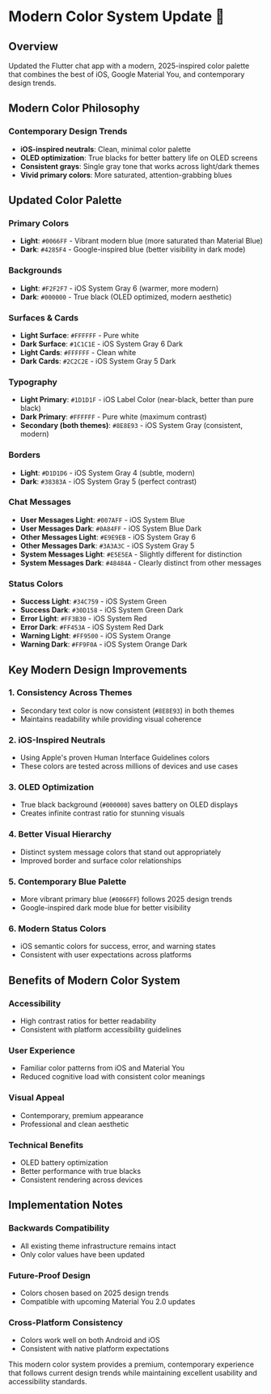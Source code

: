 # Modern Color System Update 🎨

## Overview

Updated the Flutter chat app with a modern, 2025-inspired color palette that combines the best of iOS, Google Material You, and contemporary design trends.

## Modern Color Philosophy

### **Contemporary Design Trends**

- **iOS-inspired neutrals**: Clean, minimal color palette
- **OLED optimization**: True blacks for better battery life on OLED screens
- **Consistent grays**: Single gray tone that works across light/dark themes
- **Vivid primary colors**: More saturated, attention-grabbing blues

## Updated Color Palette

### **Primary Colors**

- **Light**: `#0066FF` - Vibrant modern blue (more saturated than Material Blue)
- **Dark**: `#4285F4` - Google-inspired blue (better visibility in dark mode)

### **Backgrounds**

- **Light**: `#F2F2F7` - iOS System Gray 6 (warmer, more modern)
- **Dark**: `#000000` - True black (OLED optimized, modern aesthetic)

### **Surfaces & Cards**

- **Light Surface**: `#FFFFFF` - Pure white
- **Dark Surface**: `#1C1C1E` - iOS System Gray 6 Dark
- **Light Cards**: `#FFFFFF` - Clean white
- **Dark Cards**: `#2C2C2E` - iOS System Gray 5 Dark

### **Typography**

- **Light Primary**: `#1D1D1F` - iOS Label Color (near-black, better than pure black)
- **Dark Primary**: `#FFFFFF` - Pure white (maximum contrast)
- **Secondary (both themes)**: `#8E8E93` - iOS System Gray (consistent, modern)

### **Borders**

- **Light**: `#D1D1D6` - iOS System Gray 4 (subtle, modern)
- **Dark**: `#38383A` - iOS System Gray 5 (perfect contrast)

### **Chat Messages**

- **User Messages Light**: `#007AFF` - iOS System Blue
- **User Messages Dark**: `#0A84FF` - iOS System Blue Dark
- **Other Messages Light**: `#E9E9EB` - iOS System Gray 6
- **Other Messages Dark**: `#3A3A3C` - iOS System Gray 5
- **System Messages Light**: `#E5E5EA` - Slightly different for distinction
- **System Messages Dark**: `#48484A` - Clearly distinct from other messages

### **Status Colors**

- **Success Light**: `#34C759` - iOS System Green
- **Success Dark**: `#30D158` - iOS System Green Dark
- **Error Light**: `#FF3B30` - iOS System Red
- **Error Dark**: `#FF453A` - iOS System Red Dark
- **Warning Light**: `#FF9500` - iOS System Orange
- **Warning Dark**: `#FF9F0A` - iOS System Orange Dark

## Key Modern Design Improvements

### **1. Consistency Across Themes**

- Secondary text color is now consistent (`#8E8E93`) in both themes
- Maintains readability while providing visual coherence

### **2. iOS-Inspired Neutrals**

- Using Apple's proven Human Interface Guidelines colors
- These colors are tested across millions of devices and use cases

### **3. OLED Optimization**

- True black background (`#000000`) saves battery on OLED displays
- Creates infinite contrast ratio for stunning visuals

### **4. Better Visual Hierarchy**

- Distinct system message colors that stand out appropriately
- Improved border and surface color relationships

### **5. Contemporary Blue Palette**

- More vibrant primary blue (`#0066FF`) follows 2025 design trends
- Google-inspired dark mode blue for better visibility

### **6. Modern Status Colors**

- iOS semantic colors for success, error, and warning states
- Consistent with user expectations across platforms

## Benefits of Modern Color System

### **Accessibility**

- High contrast ratios for better readability
- Consistent with platform accessibility guidelines

### **User Experience**

- Familiar color patterns from iOS and Material You
- Reduced cognitive load with consistent color meanings

### **Visual Appeal**

- Contemporary, premium appearance
- Professional and clean aesthetic

### **Technical Benefits**

- OLED battery optimization
- Better performance with true blacks
- Consistent rendering across devices

## Implementation Notes

### **Backwards Compatibility**

- All existing theme infrastructure remains intact
- Only color values have been updated

### **Future-Proof Design**

- Colors chosen based on 2025 design trends
- Compatible with upcoming Material You 2.0 updates

### **Cross-Platform Consistency**

- Colors work well on both Android and iOS
- Consistent with native platform expectations

This modern color system provides a premium, contemporary experience that follows current design trends while maintaining excellent usability and accessibility standards.
